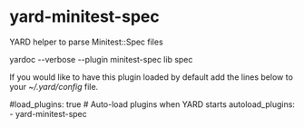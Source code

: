 yard-minitest-spec
==================

YARD helper to parse Minitest::Spec files


  yardoc --verbose --plugin minitest-spec lib spec 


If you would like to have this plugin loaded by default add the lines below to your _~/.yard/config_ file.

  #load_plugins: true # Auto-load plugins when YARD starts
  autoload_plugins:
    - yard-minitest-spec

